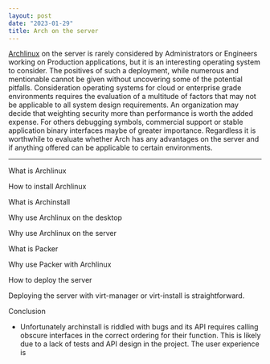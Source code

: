```yaml
---
layout: post
date: "2023-01-29"
title: Arch on the server
---
```


[Archlinux] on the server is rarely considered by Administrators or Engineers working on Production applications, but it is an interesting operating system to consider. The positives of such a deployment, while numerous and mentionable cannot be given without uncovering some of the potential pitfalls. Consideration operating systems for cloud or enterprise grade environments requires the evaluation of a multitude of factors that may not be applicable to all system design requirements. An organization may decide that weighting security more than performance is worth the added expense. For others debugging symbols, commercial support or stable application binary interfaces maybe of greater importance. Regardless it is worthwhile to evaluate whether Arch has any advantages on the server and if anything offered can be applicable to certain environments.

---

What is Archlinux

How to install Archlinux

What is Archinstall

Why use Archlinux on the desktop

Why use Archlinux on the server

What is Packer

Why use Packer with Archlinux

How to deploy the server

Deploying the server with virt-manager or virt-install is straightforward.

Conclusion
- Unfortunately archinstall is riddled with bugs and its API requires calling obscure interfaces in the correct ordering for their function. This is likely due to a lack of tests and API design in the project. The user experience is 


<link to github repo>


[Archlinux]: https://github.com/hekar/packer-archlinux

